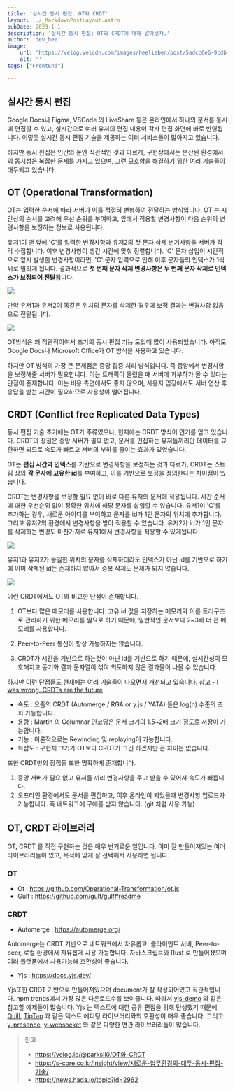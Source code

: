```yaml
---
title: '실시간 동시 편집: OT와 CRDT'
layout: ../_MarkdownPostLayout.astro
pubDate: 2023-1-1
description: '실시간 동시 편집: OT와 CRDT에 대해 알아보자.'
author: 'dev_hee'
image:
    url: 'https://velog.velcdn.com/images/heelieben/post/5adcc6e6-9cdb-4ea8-8e18-918a19259f21/image.png'
    alt: ''
tags: ["FrontEnd"]

---
```


## 실시간 동시 편집

Google Docs나 Figma, VSCode 의 LiveShare 등은 온라인에서 하나의 문서를 동시에 편집할 수 있고, 실시간으로 여러 유저의 편집 내용이 각자 편집 화면에 바로 반영됩니다. 이렇듯 실시간 동시 편집 기술을 제공하는 여러 서비스들이 많아지고 있습니다.

하지만 동시 편집은 인간의 눈엔 직관적인 것과 다르게, 구현상에서는 분산된 환경에서의 동시성은 복잡한 문제를 가지고 있으며, 그런 모호함을 해결하기 위한 여러 기술들이 대두되고 있습니다.

## OT (Operational Transformation)

OT는 입력한 순서에 따라 서버가 이를 적절히 변형하여 전달하는 방식입니다. OT 는 시간상의 순서를 고려해 우선 순위를 부여하고, 앞에서 적용할 변경사항이 다음 순위의 변경사항을 보정하는 정보로 사용됩니다.

유저1이 맨 앞에 'C'를 입력한 변경사항과 유저2의 첫 문자 삭제 변겨사항을 서버가 각각 수집합니다. 이후 변경사항이 생긴 시간에 맞춰 정렬합니다. 'C' 문자 삽입이 시간적으로 앞서 발생한 변경사항이라면, 'C' 문자 입력으로 인해 이후 문자들의 인덱스가 1씩 뒤로 밀리게 됩니다. 결과적으로 **첫 번째 문자 삭제 변경사항은 두 번째 문자 삭제로 인덱스가 보정되어 전달**됩니다.

![](https://velog.velcdn.com/images/heelieben/post/5adcc6e6-9cdb-4ea8-8e18-918a19259f21/image.png)


만약 유저1과 유저2이 똑같은 위치의 문자를 삭제한 경우에 보정 결과는 변경사항 없음으로 전달됩니다.

![](https://velog.velcdn.com/images/heelieben/post/b439bc2b-d06d-47fc-9883-dd8b1a227f0f/image.png)


OT방식은 꽤 직관적이여서 초기의 동시 편집 기능 도입때 많이 사용되었습니다. 아직도 Google Docs나 Microsoft Office가 OT 방식을 사용하고 있습니다.

하지만 OT 방식의 가장 큰 문제점은 중앙 집중 처리 방식입니다. 즉 중앙에서 변경사항을 보정해줄 서버가 필요합니다. 이는 트래픽이 몰렸을 때 서버에 과부하가 올 수 있다는 단점이 존재합니다. 이는 비용 측면에서도 좋지 않으며, 사용자 입장에서도 서버 연산 후 응답을 받는 시간이 필요하므로 사용성이 떨어집니다.

## CRDT (Conflict free Replicated Data Types)

동시 편집 기술 초기에는 OT가 주류였으나, 현재에는 CRDT 방식이 인기를 얻고 있습니다. CRDT의 장점은 중앙 서버가 필요 없고, 문서를 편집하는 유저들끼리만 데이터를 교환하면 되므로 속도가 빠르고 서버의 부하를 줄이는 효과가 있었습니다.

OT는 **편집 시간과 인덱스**를 기반으로 변경사항을 보정하는 것과 다르가, CRDT는 스트림 상의 **각 문자에 고유한 id**를 부여하고, 이를 기반으로 보정을 정의한다는 차이점이 있습니다.

CRDT는 변경사항을 보정할 필요 없이 바로 다른 유저의 문서에 적용됩니다. 시간 순서에 대한 우선순위 없이 정확한 위치에 해당 문자를 삽입할 수 있습니다. 유저1이 'C'를 추가하는 경우, 새로운 아이디를 부여하고 문자를 id가 1인 문자의 위치에 추가합니다. 그리고 유저2의 환경에서 변경사항을 받아 적용할 수 있습니다. 유저2가 id가 1인 문자를 삭제하는 변경도 마찬가지로 유저1에서 변경사항을 적용할 수 있게됩니다.


![](https://velog.velcdn.com/images/heelieben/post/6ef70f97-d710-4b3a-9244-f2ea2db2fb40/image.png)

유저1과 유저2가 동일한 위치의 문자를 삭제하더라도 인덱스가 아닌 id를 기반으로 하기에 이미 삭제된 id는 존재하지 않아서 중복 삭제도 문제가 되지 않습니다.


![](https://velog.velcdn.com/images/heelieben/post/2c58ff6e-383d-4294-924f-635a27358217/image.png)


이런 CRDT에서도 OT와 비교한 단점이 존재합니다.

1. OT보다 많은 메모리를 사용합니다. 고유 id 값을 저장하는 메모리와 이를 트리구조로 관리하기 위한 메모리를 필요로 하기 때문에, 일반적인 문서보다 2~3배 더 큰 메모리를 사용합니다.

2. Peer-to-Peer 통신이 항상 가능하지는 않습니다.  

3. CRDT가 시간을 기반으로 하는것이 아닌 id를 기반으로 하기 때문에, 실시간성이 모호해지고 동기화 결과 문자열이 섞여 의도하지 않은 결과물이 나올 수 있습니다. 

하지만 이런 단점들도 현재에는 여러 기술들이 나오면서 개선되고 있습니다. [참고 - I was wrong. CRDTs are the future](https://josephg.com/blog/crdts-are-the-future/)

- 속도 : 요즘의 CRDT (Automerge / RGA or y.js / YATA) 들은 log(n) 수준의 조회 가능합니다.
- 용량 : Martin 의 Columnar 인코딩은 문서 크기의 1.5~2배 크기 정도로 저장이 가능합니다.
- 기능 : 이론적으로는 Rewinding 및 replaying이 가능합니다.
- 복잡도 : 구현체 크기가 OT보다 CRDT가 크긴 하겠지만 큰 차이는 없습니다.

또한 CRDT만의 장점들 또한 명확하게 존재합니다.

1. 중앙 서버가 필요 없고 유저들 끼리 변경사항을 주고 받을 수 있어서 속도가 빠릅니다.
2. 오프라인 환경에서도 문서를 편집하고, 이후 온라인이 되었을때 변경사항 업로드가 가능합니다. 즉 네트워크에 구애를 받지 않습니다. (git 처럼 사용 가능)

## OT, CRDT 라이브러리

OT, CRDT 를 직접 구현하는 것은 매우 번거로운 일입니다.
이미 잘 만들어져있는 여러 라이브러리들이 있고, 목적에 맞게 잘 선택해서 사용하면 됩니다.

### OT

- Ot : https://github.com/Operational-Transformation/ot.js
- Gulf : https://github.com/gulf/gulf#readme


### CRDT

- Automerge : https://automerge.org/

Automerge는 CRDT 기반으로 네트워크에서 자유롭고, 클라이언트 서버, Peer-to-peer, 로컬 환경에서 자유롭게 사용 가능합니다. 자바스크립트와 Rust 로 만들어졌으며 여러 플랫폼에서 사용가능해 호환성이 좋습니다.

- Yjs : https://docs.yjs.dev/

Yjs또한 CRDT 기반으로 만들어져있으며 document가 잘 작성되어있고 직관적입니다. npm trends에서 가장 많은 다운로드수를 보여줍니다. 따라서 [yjs-demo](https://github.com/yjs/yjs-demos) 와 같은 참고할 예제들이 많습니다. 
Yjs 는 텍스트에 대한 공유 편집을 위해 탄생했기 때문에, [Quill](https://docs.yjs.dev/ecosystem/editor-bindings/quill), [TipTap](https://docs.yjs.dev/ecosystem/editor-bindings/tiptap2) 과 같은 텍스트 에디팅 라이브러리와의 호환성이 매우 좋습니다. 그리고 [y-presence](https://github.com/nimeshnayaju/y-presence), [y-websocket](https://github.com/yjs/y-websocket) 와 같은 다양한 연관 라이브러리들이 많습니다.





> 참고
> - https://velog.io/@parksil0/OT와-CRDT
> - https://s-core.co.kr/insight/view/새로운-업무환경의-대두-동시-편집-기술/
> - https://news.hada.io/topic?id=2962